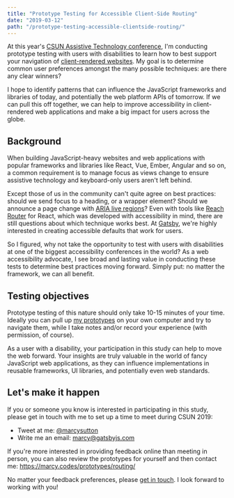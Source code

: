 ```yaml
---
title: "Prototype Testing for Accessible Client-Side Routing"
date: "2019-03-12"
path: "/prototype-testing-accessible-clientside-routing/"
---
```


At this year's [CSUN Assistive Technology conference](http://www.csun.edu/cod/conference/2019/sessions/index.php/public/website_pages/view/1), I'm conducting prototype testing with users with disabilities to learn how to best support your navigation of [client-rendered websites](https://www.smashingmagazine.com/2015/05/client-rendered-accessibility/). My goal is to determine common user preferences amongst the many possible techniques: are there any clear winners?

I hope to identify patterns that can influence the JavaScript frameworks and libraries of today, and potentially the web platform APIs of tomorrow. If we can pull this off together, we can help to improve accessibility in client-rendered web applications and make a big impact for users across the globe.

## Background

When building JavaScript-heavy websites and web applications with popular frameworks and libraries like React, Vue, Ember, Angular and so on, a common requirement is to manage focus as views change to ensure assistive technology and keyboard-only users aren't left behind. 

Except those of us in the community can't quite agree on best practices: should we send focus to a heading, or a wrapper element? Should we announce a page change with [ARIA live regions](https://developer.mozilla.org/en-US/docs/Web/Accessibility/ARIA/ARIA_Live_Regions)? Even with tools like [Reach Router](https://github.com/reach/router) for React, which was developed with accessibility in mind, there are still questions about which technique works best. At [Gatsby](https://gatsbyjs.org), we're highly interested in creating accessible defaults that work for users.

So I figured, why not take the opportunity to test with users with disabilities at one of the biggest accessibility conferences in the world? As a web accessibility advocate, I see broad and lasting value in conducting these tests to determine best practices moving forward. Simply put: no matter the framework, we can all benefit.

## Testing objectives

Prototype testing of this nature should only take 10-15 minutes of your time. Ideally you can pull up [my prototypes](https://marcy.codes/prototypes/routing/) on your own computer and try to navigate them, while I take notes and/or record your experience (with permission, of course).

As a user with a disability, your participation in this study can help to move the web forward. Your insights are truly valuable in the world of fancy JavaScript web applications, as they can influence implementations in reusable frameworks, UI libraries, and potentially even web standards.

## Let's make it happen

If you or someone you know is interested in participating in this study, please get in touch with me to set up a time to meet during CSUN 2019:

- Tweet at me: [@marcysutton](https://twitter.com/marcysutton)
- Write me an email: [marcy@gatsbyjs.com](mailto:marcy@gatsbyjs.com)

If you're more interested in providing feedback online than meeting in person, you can also review the prototypes for yourself and then contact me: https://marcy.codes/prototypes/routing/

No matter your feedback preferences, please [get in touch](https://marcysutton.com/contact/). I look forward to working with you!

